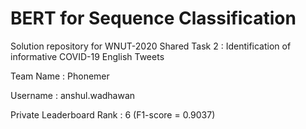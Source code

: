 # BERT for Sequence Classification 

Solution repository for WNUT-2020 Shared Task 2 : Identification of informative COVID-19 English Tweets

Team Name : Phonemer

Username : anshul.wadhawan

Private Leaderboard Rank : 6 (F1-score = 0.9037)
